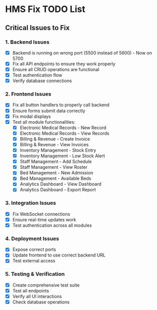 # HMS Fix TODO List

## Critical Issues to Fix

### 1. Backend Issues
- [x] Backend is running on wrong port (5500 instead of 5600) - Now on 5700
- [x] Fix all API endpoints to ensure they work properly
- [x] Ensure all CRUD operations are functional
- [x] Test authentication flow
- [x] Verify database connections

### 2. Frontend Issues  
- [x] Fix all button handlers to properly call backend
- [x] Ensure forms submit data correctly
- [x] Fix modal displays
- [x] Test all module functionalities:
  - [x] Electronic Medical Records - New Record
  - [x] Electronic Medical Records - View Records
  - [x] Billing & Revenue - Create Invoice
  - [x] Billing & Revenue - View Invoices
  - [x] Inventory Management - Stock Entry
  - [x] Inventory Management - Low Stock Alert
  - [x] Staff Management - Add Schedule
  - [x] Staff Management - View Roster
  - [x] Bed Management - New Admission
  - [x] Bed Management - Available Beds
  - [x] Analytics Dashboard - View Dashboard
  - [x] Analytics Dashboard - Export Report

### 3. Integration Issues
- [x] Fix WebSocket connections
- [x] Ensure real-time updates work
- [x] Test authentication across all modules

### 4. Deployment Issues
- [x] Expose correct ports
- [x] Update frontend to use correct backend URL
- [x] Test external access

### 5. Testing & Verification
- [x] Create comprehensive test suite
- [x] Test all endpoints
- [x] Verify all UI interactions
- [x] Check database operations
